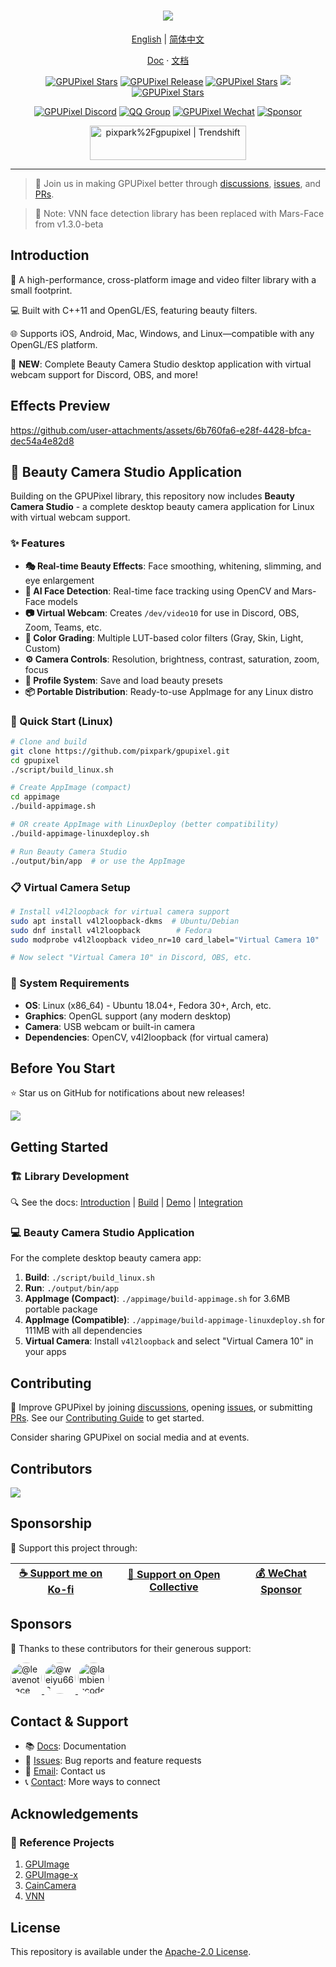 <h1 align="center">
  <a href="https://github.com/pixpark/gpupixel"><img src="./docs/image/cover.png"></a>
</h1>

<p align="center">
  <a href="./README.md">English</a> |
  <a href="./README_CN.md">简体中文</a>
</p>

<p align="center">
  <a href="https://gpupixel.pixpark.net/" target="_blank">Doc</a>
  <span> · </span>
  <a href="https://gpupixel.pixpark.net/zh" target="_blank">文档</a>
</p>

<p align="center">
   <a href="https://github.com/pixpark/gpupixel/stargazers"><img alt="GPUPixel Stars" src="https://img.shields.io/github/stars/pixpark/gpupixel?style=social"/></a>
    <a href="https://github.com/pixpark/gpupixel/releases/latest"><img alt="GPUPixel Release" src="https://img.shields.io/github/v/release/pixpark/gpupixel"/></a>
    <a href="#"><img alt="GPUPixel Stars" src="https://img.shields.io/badge/Platform-iOS_%7C_Android_%7C_Mac_%7C_Win_%7C_Linux-red"/></a>
     <a href="https://github.com/pixpark/gpupixel/actions/workflows/build.yml"><img src="https://github.com/pixpark/gpupixel/actions/workflows/build.yml/badge.svg"></a>
    <a href="https://github.com/pixpark/gpupixel/blob/main/LICENSE"><img alt="GPUPixel Stars" src="https://img.shields.io/github/license/pixpark/gpupixel"/></a>
</p>

<p align="center">
<a href="https://discord.gg/q2MjmqK4" target="_blank"><img alt="GPUPixel Discord" src="https://img.shields.io/badge/Chat-Discord-blue?logo=discord&logoColor=white&labelColor=grey&color=blue"/></a>
<a href="https://gpupixel.pixpark.net/about/contact#qq-group" target="_blank"><img alt="QQ Group" src="https://img.shields.io/badge/-QQ群-gray?logo=qq&logoColor=white&labelColor=gray&color=blue&style=flat"/></a>
<a href="https://gpupixel.pixpark.net/about/contact#wechat-official-account" target="_blank"><img alt="GPUPixel Wechat" src="https://img.shields.io/badge/-公众号-gray?logo=wechat&logoColor=white&labelColor=gray&color=07C160&style=flat"/></a>
<a href="https://github.com/pixpark/gpupixel#Sponsorship" target="_blank"><img alt="Sponsor" src="https://img.shields.io/badge/-Sponsor-gray?logo=githubsponsors&logoColor=white&labelColor=grey&color=FE6AB2&style=flat"/></a>
</p>

<p align="center">
<a href="https://trendshift.io/repositories/7103" target="_blank"><img src="https://trendshift.io/api/badge/repositories/7103" alt="pixpark%2Fgpupixel | Trendshift" style="width: 250px; height: 55px;" width="250" height="55"/></a>
</p>

---

> 🌟 Join us in making GPUPixel better through [discussions](https://github.com/pixpark/gpupixel/discussions), [issues](https://github.com/pixpark/gpupixel/issues/new/choose), and [PRs](https://github.com/pixpark/gpupixel/pulls).

> 📢 Note: VNN face detection library has been replaced with Mars-Face from v1.3.0-beta

## Introduction

🚀 A high-performance, cross-platform image and video filter library with a small footprint.

💻 Built with C++11 and OpenGL/ES, featuring beauty filters.

🌐 Supports iOS, Android, Mac, Windows, and Linux—compatible with any OpenGL/ES platform.

🎥 **NEW**: Complete Beauty Camera Studio desktop application with virtual webcam support for Discord, OBS, and more!

## Effects Preview

https://github.com/user-attachments/assets/6b760fa6-e28f-4428-bfca-dec54a4e82d8

## 🎥 Beauty Camera Studio Application

Building on the GPUPixel library, this repository now includes **Beauty Camera Studio** - a complete desktop beauty camera application for Linux with virtual webcam support.

### ✨ Features
- **🎭 Real-time Beauty Effects**: Face smoothing, whitening, slimming, and eye enlargement
- **🤖 AI Face Detection**: Real-time face tracking using OpenCV and Mars-Face models
- **📷 Virtual Webcam**: Creates `/dev/video10` for use in Discord, OBS, Zoom, Teams, etc.
- **🎨 Color Grading**: Multiple LUT-based color filters (Gray, Skin, Light, Custom)
- **⚙️ Camera Controls**: Resolution, brightness, contrast, saturation, zoom, focus
- **💾 Profile System**: Save and load beauty presets
- **📦 Portable Distribution**: Ready-to-use AppImage for any Linux distro

### 🚀 Quick Start (Linux)
```bash
# Clone and build
git clone https://github.com/pixpark/gpupixel.git
cd gpupixel
./script/build_linux.sh

# Create AppImage (compact)
cd appimage
./build-appimage.sh

# OR create AppImage with LinuxDeploy (better compatibility)
./build-appimage-linuxdeploy.sh

# Run Beauty Camera Studio
./output/bin/app  # or use the AppImage
```

### 📋 Virtual Camera Setup
```bash
# Install v4l2loopback for virtual camera support
sudo apt install v4l2loopback-dkms  # Ubuntu/Debian
sudo dnf install v4l2loopback        # Fedora
sudo modprobe v4l2loopback video_nr=10 card_label="Virtual Camera 10"

# Now select "Virtual Camera 10" in Discord, OBS, etc.
```

### 🎯 System Requirements
- **OS**: Linux (x86_64) - Ubuntu 18.04+, Fedora 30+, Arch, etc.
- **Graphics**: OpenGL support (any modern desktop)
- **Camera**: USB webcam or built-in camera
- **Dependencies**: OpenCV, v4l2loopback (for virtual camera)
 
## Before You Start
⭐ Star us on GitHub for notifications about new releases!

![](./docs/image/give-star.gif)

 
## Getting Started

### 🏗️ Library Development
🔍 See the docs: [Introduction](https://gpupixel.pixpark.net/guide/build) | [Build](https://gpupixel.pixpark.net/guide/build) | [Demo](https://gpupixel.pixpark.net/guide/demo) | [Integration](https://gpupixel.pixpark.net/guide/integrated)

### 💻 Beauty Camera Studio Application
For the complete desktop beauty camera app:
1. **Build**: `./script/build_linux.sh`
2. **Run**: `./output/bin/app`
3. **AppImage (Compact)**: `./appimage/build-appimage.sh` for 3.6MB portable package
4. **AppImage (Compatible)**: `./appimage/build-appimage-linuxdeploy.sh` for 111MB with all dependencies
5. **Virtual Camera**: Install `v4l2loopback` and select "Virtual Camera 10" in your apps




## Contributing

🤝 Improve GPUPixel by joining [discussions](https://github.com/pixpark/gpupixel/discussions), opening [issues](https://github.com/pixpark/gpupixel/issues/new/choose), or submitting [PRs](https://github.com/pixpark/gpupixel/pulls). See our [Contributing Guide](docs/docs/en/guide/contributing.md) to get started.

Consider sharing GPUPixel on social media and at events.

## Contributors
 [![](https://opencollective.com/gpupixel/contributors.svg?width=890&button=false)](https://github.com/pixpark/gpupixel/graphs/contributors)

## Sponsorship
💖 Support this project through:

| [☕ Support me on Ko-fi](docs/docs/en/sponsor.md#ko-fi) | [💝 Support on Open Collective](docs/docs/en/sponsor.md#open-collective) | [💰 WeChat Sponsor](docs/docs/en/sponsor.md#wechat) |
|:---:|:---:|:---:|

## Sponsors

🙏 Thanks to these contributors for their generous support:

<a href="https://github.com/leavenotrace">
  <picture>
    <img src="https://github.com/leavenotrace.png" width="50" height="50" style="border-radius: 50%;" alt="@leavenotrace">
  </picture>
</a>
<a href="https://github.com/weiyu666">
  <picture>
    <img src="https://github.com/weiyu666.png" width="50" height="50" style="border-radius: 50%;" alt="@weiyu666">
  </picture>
</a>
<a href="https://github.com/lambiengcode">
  <picture>
    <img src="https://github.com/lambiengcode.png" width="50" height="50" style="border-radius: 50%;" alt="@lambiengcode">
  </picture>
</a>

## Contact & Support
- 📚 [Docs](https://gpupixel.pixpark.net/): Documentation
- 🐛 [Issues](https://github.com/pixpark/gpupixel/issues/new/choose): Bug reports and feature requests
- 📧 [Email](mailto:jaaronkot@gmail.com?subject=[GitHub]Questions%20About%20GPUPixel): Contact us
- 📞 [Contact](docs/docs/en/about/contact.md): More ways to connect

## Acknowledgements
### 🔗 Reference Projects
1. [GPUImage](https://github.com/BradLarson/GPUImage) 
2. [GPUImage-x](https://github.com/wangyijin/GPUImage-x)
3. [CainCamera](https://github.com/CainKernel/CainCamera)
4. [VNN](https://github.com/joyycom/VNN)

## License
This repository is available under the [Apache-2.0 License](https://github.com/pixpark/gpupixel?tab=Apache-2.0-1-ov-file).

